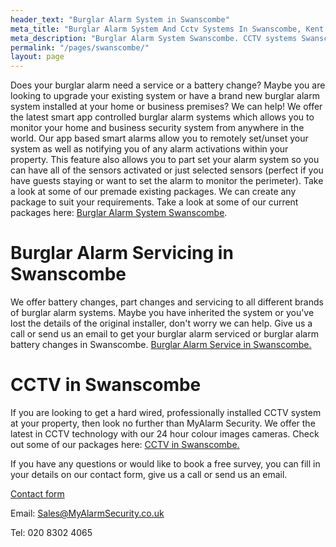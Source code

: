 ```yaml
---
header_text: "Burglar Alarm System in Swanscombe"
meta_title: "Burglar Alarm System And Cctv Systems In Swanscombe, Kent Da - My Alarm Security"
meta_description: "Burglar Alarm System Swanscombe. CCTV systems Swanscombe. Home Security Systems, Burglar Alarm Service Battery. Contact us for more information 020 8302 4065."
permalink: "/pages/swanscombe/"
layout: page
---
```


Does your burglar alarm need a service or a battery change? Maybe you are looking to upgrade your existing system or have a brand new burglar alarm system installed at your home or business premises? We can help! We offer the latest smart app controlled burglar alarm systems which allows you to monitor your home and business security system from anywhere in the world. Our app based smart alarms allow you to remotely set/unset your system as well as notifying you of any alarm activations within your property. This feature also allows you to part set your alarm system so you can have all of the sensors activated or just selected sensors (perfect if you have guests staying or want to set the alarm to monitor the perimeter). Take a look at some of our premade existing packages. We can create any package to suit your requirements. Take a look at some of our current packages here: [Burglar Alarm System Swanscombe](/categories/burglar-alarms/).

# Burglar Alarm Servicing in Swanscombe 

We offer battery changes, part changes and servicing to all different brands of burglar alarm systems. Maybe you have inherited the system or you\'ve lost the details of the original installer, don\'t worry we can help. Give us a call or send us an email to get your burglar alarm serviced or burglar alarm battery changes in Swanscombe. [Burglar Alarm Service in Swanscombe.](/categories/servicing-and-repairs/)

# CCTV in Swanscombe 

If you are looking to get a hard wired, professionally installed CCTV system at your property, then look no further than MyAlarm Security. We offer the latest in CCTV technology with our 24 hour colour images cameras. Check out some of our packages here: [CCTV in Swanscombe.](/categories/cctv/)

If you have any questions or would like to book a free survey, you can fill in your details on our contact form, give us a call or send us an email.

[Contact form](/contact/)

Email: Sales@MyAlarmSecurity.co.uk

Tel: 020 8302 4065